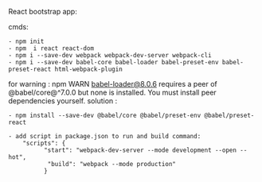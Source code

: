 React bootstrap app:

cmds:

	- npm init
	- npm  i react react-dom
	- npm i --save-dev webpack webpack-dev-server webpack-cli
	- npm i --save-dev babel-core babel-loader babel-preset-env babel-preset-react html-webpack-plugin


for warning :
npm WARN babel-loader@8.0.6 requires a peer of @babel/core@^7.0.0 but none is installed. You must install peer dependencies yourself.
solution :

	- npm install --save-dev @babel/core @babel/preset-env @babel/preset-react

	- add script in package.json to run and build command:
		"scripts": {
  			  "start": "webpack-dev-server --mode development --open --hot",
 			   "build": "webpack --mode production"
			  }
